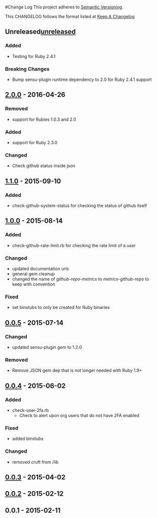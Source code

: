 #Change Log
This project adheres to [Semantic Versioning](http://semver.org/).

This CHANGELOG follows the format listed at [Keep A Changelog](http://keepachangelog.com/)

## Unreleased[unreleased]
### Added
- Testing for Ruby 2.4.1
### Breaking Changes
- Bump sensu-plugin runtime dependency to 2.0 for Ruby 2.4.1 support

## [2.0.0] - 2016-04-26
### Removed
- support for Rubies 1.0.3 and 2.0

### Added
- support for Ruby 2.3.0

### Changed
- Check github status inside json

## [1.1.0] - 2015-09-10
### Added
- check-github-system-status for checking the status of github itself

## [1.0.0] - 2015-08-14
### Added
- check-github-rate-limit.rb for checking the rate limit of a user

### Changed
- updated documentation urls
- general gem cleanup
- changed the name of *github-repo-metrics* to *metrics-github-repo* to keep with convention

### Fixed
- set binstubs to only be created for Ruby binaries

## [0.0.5] - 2015-07-14
### Changed
- updated sensu-plugin gem to 1.2.0

### Removed
- Remove JSON gem dep that is not longer needed with Ruby 1.9+

## [0.0.4] - 2015-06-02

### Added
- check-user-2fa.rb
    - Check to alert upon org users that do not have 2FA enabled

### Fixed
- added binstubs

### Changed
- removed cruft from /lib

## [0.0.3] - 2015-04-02
## [0.0.2] - 2015-02-12
## 0.0.1 - 2015-02-11

[unreleased]: https://github.com/sensu-plugins/sensu-plugins-github/compare/2.0.0...HEAD
[2.0.0]: https://github.com/sensu-plugins/sensu-plugins-github/compare/1.1.0...2.0.0
[1.1.0]: https://github.com/sensu-plugins/sensu-plugins-github/compare/1.0.0...1.1.0
[1.0.0]: https://github.com/sensu-plugins/sensu-plugins-github/compare/0.0.5...1.0.0
[0.0.5]: https://github.com/sensu-plugins/sensu-plugins-github/compare/0.0.4...0.0.5
[0.0.4]: https://github.com/sensu-plugins/sensu-plugins-github/compare/0.0.3...0.0.4
[0.0.3]: https://github.com/sensu-plugins/sensu-plugins-github/compare/0.0.2...0.0.3
[0.0.2]: https://github.com/sensu-plugins/sensu-plugins-github/compare/0.0.1...0.0.2
